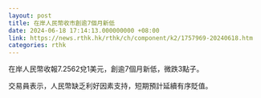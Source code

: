 ```yaml
---
layout: post
title: 在岸人民幣收市創逾7個月新低
date: 2024-06-18 17:14:13.000000000 +08:00
link: https://news.rthk.hk/rthk/ch/component/k2/1757969-20240618.htm
categories: rthk
---
```


在岸人民幣收報7.2562兌1美元，創逾7個月新低，微跌3點子。

交易員表示，人民幣缺乏利好因素支持，短期預計延續有序貶值。
